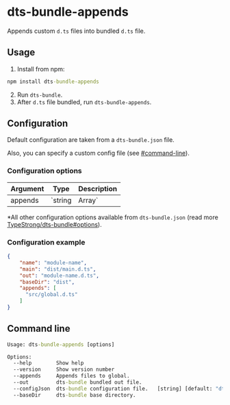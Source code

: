 # dts-bundle-appends
Appends custom `d.ts` files into bundled `d.ts` file.

## Usage
1) Install from npm:
```cmd
npm install dts-bundle-appends
```
2) Run `dts-bundle`.
3) After `d.ts` file bundled, run `dts-bundle-appends`.
 

## Configuration
Default configuration are taken from a `dts-bundle.json` file.

Also, you can specify a custom config file (see [#command-line](#command-line)).

### Configuration options
| Argument     | Type                           | Description                                                                                                                                                          |
|--------------|--------------------------------|----------------------------------------------------------------------------------------------------------------------------------------------------------------------|
| appends      | `string | Array<string>`       | Specifies a list of glob patterns that match `d.ts` files to be appended in bundled `d.ts` file. Read more about [globs](https://github.com/isaacs/node-glob#glob-primer). |

*All other configuration options available from `dts-bundle.json` (read more [TypeStrong/dts-bundle#options](https://github.com/TypeStrong/dts-bundle#options)).


### Configuration example
```json
{
    "name": "module-name",
    "main": "dist/main.d.ts",
    "out": "module-name.d.ts",
    "baseDir": "dist",
    "appends": [
      "src/global.d.ts"
    ]
}
```

## Command line
```cmd
Usage: dts-bundle-appends [options]

Options:
  --help        Show help                                                    [boolean]
  --version     Show version number                                          [boolean]
  --appends     Appends files to global.                                      [string]
  --out         dts-bundle bundled out file.                                  [string]
  --configJson  dts-bundle configuration file.   [string] [default: "dts-bundle.json"]
  --baseDir     dts-bundle base directory.                                    [string]
  ```
